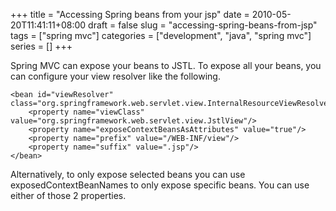+++
title = "Accessing Spring beans from your jsp"
date = 2010-05-20T11:41:11+08:00
draft = false
slug = "accessing-spring-beans-from-jsp" 
tags = ["spring mvc"]
categories = ["development", "java", "spring mvc"]
series = []
+++

Spring MVC can expose your beans to JSTL. To expose all your beans, you can configure your view resolver like the following.
```
<bean id="viewResolver" class="org.springframework.web.servlet.view.InternalResourceViewResolver">
    <property name="viewClass" value="org.springframework.web.servlet.view.JstlView"/>
    <property name="exposeContextBeansAsAttributes" value="true"/>
    <property name="prefix" value="/WEB-INF/view"/>
    <property name="suffix" value=".jsp"/>
</bean>
```

Alternatively, to only expose selected beans you can use exposedContextBeanNames to only expose specific beans. You can use either of those 2 properties.
